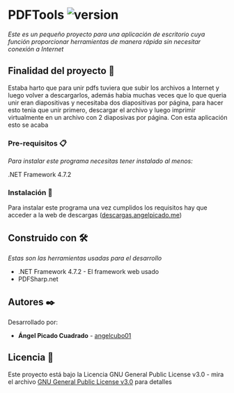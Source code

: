 # PDFTools ![version](https://img.shields.io/badge/version-1.2-blue)
_Este es un pequeño proyecto para una aplicación de escritorio cuya función proporcionar herramientas de manera rápida sin necesitar conexión a Internet_

## Finalidad del proyecto 🚀

Estaba harto que para unir pdfs tuviera que subir los archivos a Internet y luego volver a descargarlos, además habia muchas veces que lo que queria unir eran diapositivas y necesitaba dos diapositivas por página, para hacer esto tenia que unir primero, descargar el archivo y luego imprimir virtualmente en un archivo con 2 diaposivas por página. Con esta aplicación esto se acaba

### Pre-requisitos 📋

_Para instalar este programa necesitas tener instalado al menos:_
 
 .NET Framework 4.7.2


### Instalación 🔧

Para instalar este programa una vez cumplidos los requisitos hay que acceder a la web de descargas  ([descargas.angelpicado.me](https://descargas.angelpicado.me/windows/pdfTools.html))

## Construido con 🛠️

_Estas son las herramientas usadas para el desarrollo_

* .NET Framework 4.7.2 - El framework web usado
* PDFSharp.net

## Autores ✒️

Desarrollado por:

* **Ángel Picado Cuadrado** - [angelcubo01](https://github.com/angelcubo01)


## Licencia 📄

Este proyecto está bajo la Licencia GNU General Public License v3.0 - mira el archivo [GNU General Public License v3.0](https://github.com/angelcubo01/PDFConvertor/blob/main/LICENSE) para detalles

